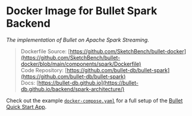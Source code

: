 # Docker Image for Bullet Spark Backend

_The implementation of Bullet on Apache Spark Streaming._

> Dockerfile Source: [https://github.com/SketchBench/bullet-docker](https://github.com/SketchBench/bullet-docker/blob/main/components/spark/Dockerfile)  
> Code Repository: [https://github.com/bullet-db/bullet-spark](https://github.com/bullet-db/bullet-spark)  
> Docs: [https://bullet-db.github.io](https://bullet-db.github.io/backend/spark-architecture/)

Check out the example [`docker-compose.yaml`](https://github.com/SketchBench/bullet-docker/blob/main/docker-compose.yaml) for a full setup of the [Bullet Quick Start App](https://bullet-db.github.io/quick-start/spark/).
